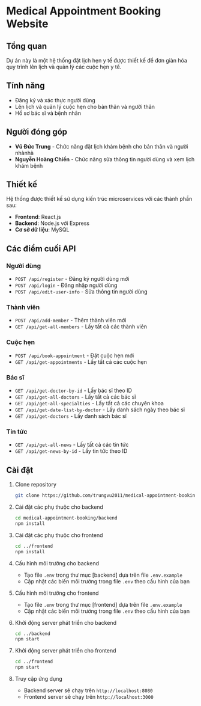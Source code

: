 # Medical Appointment Booking Website

## Tổng quan
Dự án này là một hệ thống đặt lịch hẹn y tế được thiết kế để đơn giản hóa quy trình lên lịch và quản lý các cuộc hẹn y tế.

## Tính năng
- Đăng ký và xác thực người dùng
- Lên lịch và quản lý cuộc hẹn cho bản thân và người thân
- Hồ sơ bác sĩ và bệnh nhân

## Người đóng góp
- **Vũ Đức Trung** - Chức năng đặt lịch khám bệnh cho bản thân và người nhànhà
- **Nguyễn Hoàng Chiến** - Chức năng sửa thông tin người dùng và xem lịch khám bệnh

## Thiết kế
Hệ thống được thiết kế sử dụng kiến trúc microservices với các thành phần sau:
- **Frontend**: React.js
- **Backend**: Node.js với Express
- **Cơ sở dữ liệu**: MySQL

## Các điểm cuối API
### Người dùng
- `POST /api/register` - Đăng ký người dùng mới
- `POST /api/login` - Đăng nhập người dùng
- `POST /api/edit-user-info` - Sửa thông tin người dùng

### Thành viên
- `POST /api/add-member` - Thêm thành viên mới
- `GET /api/get-all-members` - Lấy tất cả các thành viên

### Cuộc hẹn
- `POST /api/book-appointment` - Đặt cuộc hẹn mới
- `GET /api/get-appointments` - Lấy tất cả các cuộc hẹn

### Bác sĩ
- `GET /api/get-doctor-by-id` - Lấy bác sĩ theo ID
- `GET /api/get-all-doctors` - Lấy tất cả các bác sĩ
- `GET /api/get-all-specialties` - Lấy tất cả các chuyên khoa
- `GET /api/get-date-list-by-doctor` - Lấy danh sách ngày theo bác sĩ
- `GET /api/get-doctors` - Lấy danh sách bác sĩ

### Tin tức
- `GET /api/get-all-news` - Lấy tất cả các tin tức
- `GET /api/get-news-by-id` - Lấy tin tức theo ID

## Cài đặt
1. Clone repository
    ```bash
    git clone https://github.com/trungvu2011/medical-appointment-booking.git
    ```

2. Cài đặt các phụ thuộc cho backend
    ```bash
    cd medical-appointment-booking/backend
    npm install
    ```

3. Cài đặt các phụ thuộc cho frontend
    ```bash
    cd ../frontend
    npm install
    ```

4. Cấu hình môi trường cho backend
    - Tạo file `.env` trong thư mục [backend] dựa trên file `.env.example`
    - Cập nhật các biến môi trường trong file `.env` theo cấu hình của bạn

5. Cấu hình môi trường cho frontend
    - Tạo file `.env` trong thư mục [frontend] dựa trên file `.env.example`
    - Cập nhật các biến môi trường trong file `.env` theo cấu hình của bạn

6. Khởi động server phát triển cho backend
    ```bash
    cd ../backend
    npm start
    ```

7. Khởi động server phát triển cho frontend
    ```bash
    cd ../frontend
    npm start
    ```

8. Truy cập ứng dụng
    - Backend server sẽ chạy trên `http://localhost:8080`
    - Frontend server sẽ chạy trên `http://localhost:3000`
